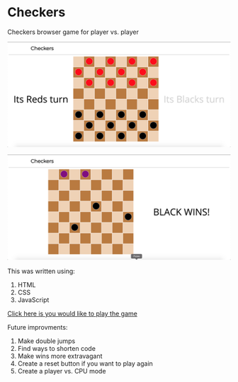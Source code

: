 # Checkers
Checkers browser game for player vs. player

![checkers game](Images/checkersscreenshot.png "Checkers")

![win](Images/checkerswin.png "Checkers win")

This was written using:
 1. HTML
 2. CSS
 3. JavaScript

 [Click here is you would like to play the game](https://ryanbranco.github.io/Checkers/)

 Future improvments:
  1. Make double jumps
  2. Find ways to shorten code
  3. Make wins more extravagant
  4. Create a reset button if you want to play again
  5. Create a player vs. CPU mode